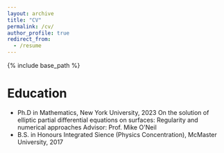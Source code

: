 ```yaml
---
layout: archive
title: "CV"
permalink: /cv/
author_profile: true
redirect_from:
  - /resume
---
```


{% include base_path %}

Education
======
* Ph.D in Mathematics, New York University, 2023
  On the solution of elliptic partial differential equations on surfaces: Regularity and numerical approaches
  Advisor: Prof. Mike O'Neil
* B.S. in Honours Integrated Sience (Physics Concentration), McMaster University, 2017

